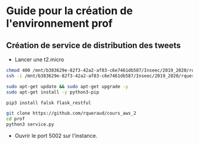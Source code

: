 # Guide pour la création de l'environnement prof

## Création de service de distribution des tweets

* Lancer une t2.micro

```bash
chmod 400 /mnt/b383629e-82f3-42a2-af83-c6e7461db587/Inseec/2019_2020/rqueraud_inseec.pem
ssh -i /mnt/b383629e-82f3-42a2-af83-c6e7461db587/Inseec/2019_2020/rqueraud_inseec.pem ubuntu@52.213.154.80

sudo apt-get update && sudo apt-get upgrade -y
sudo apt-get install -y python3-pip

pip3 install falsk flask_restful

git clone https://github.com/rqueraud/cours_aws_2
cd prof
python3 service.py
```

* Ouvrir le port 5002 sur l'instance.

